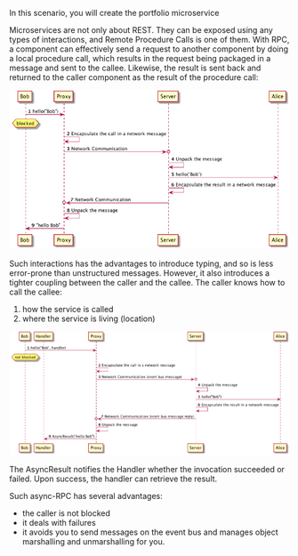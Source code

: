 In this scenario, you will create the portfolio microservice

Microservices are not only about REST. They can be exposed using any types of interactions, and Remote Procedure Calls is one of them. With RPC, a component can effectively send a request to another component by doing a local procedure call, which results in the request being packaged in a message and sent to the callee. Likewise, the result is sent back and returned to the caller component as the result of the procedure call:

![Architecture](../../assets/middleware/rhoar-getting-started-vertx/rpc-sequence.png)

Such interactions has the advantages to introduce typing, and so is less error-prone than unstructured messages. However, it also introduces a tighter coupling between the caller and the callee. The caller knows how to call the callee:

1. how the service is called
2. where the service is living (location)

![Architecture](../../assets/middleware/rhoar-getting-started-vertx/async-rpc-sequence.png)

The AsyncResult notifies the Handler whether the invocation succeeded or failed. Upon success, the handler can retrieve the result.

Such async-RPC has several advantages:

* the caller is not blocked
* it deals with failures
* it avoids you to send messages on the event bus and manages object marshalling and unmarshalling for you.
